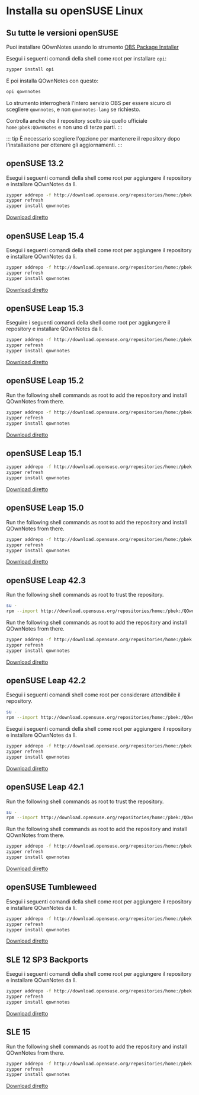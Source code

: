 # Installa su openSUSE Linux

<installation-opensuse/>

<!-- <Content :page-key="getPageKey($site.pages, '/installation/ubuntu.md')" /> -->


## Su tutte le versioni openSUSE

Puoi installare QOwnNotes usando lo strumento [OBS Package Installer](https://github.com/openSUSE/opi)

Esegui i seguenti comandi della shell come root per installare `opi`:

```bash
zypper install opi
```

E poi installa QOwnNotes con questo:

```bash
opi qownnotes
```

Lo strumento interrogherà l'intero servizio OBS per essere sicuro di scegliere `qownnotes`, e non `qownnotes-lang` se richiesto.

Controlla anche che il repository scelto sia quello ufficiale `home:pbek:QOwnNotes` e non uno di terze parti.
:::

::: tip
È necessario scegliere l'opzione per mantenere il repository dopo l'installazione per ottenere gli aggiornamenti.
:::

## openSUSE 13.2

Esegui i seguenti comandi della shell come root per aggiungere il repository e installare QOwnNotes da lì.

```bash
zypper addrepo -f http://download.opensuse.org/repositories/home:/pbek:/QOwnNotes/openSUSE_13.2/home:pbek:QOwnNotes.repo
zypper refresh
zypper install qownnotes
```

[Download diretto](https://download.opensuse.org/repositories/home:/pbek:/QOwnNotes/openSUSE_13.2)

## openSUSE Leap 15.4

Esegui i seguenti comandi della shell come root per aggiungere il repository e installare QOwnNotes da lì.

```bash
zypper addrepo -f http://download.opensuse.org/repositories/home:/pbek:/QOwnNotes/15.4/home:pbek:QOwnNotes.repo
zypper refresh
zypper install qownnotes
```

[Download diretto](https://download.opensuse.org/repositories/home:/pbek:/QOwnNotes/15.4)

## openSUSE Leap 15.3

Eseguire i seguenti comandi della shell come root per aggiungere il repository e installare QOwnNotes da lì.

```bash
zypper addrepo -f http://download.opensuse.org/repositories/home:/pbek:/QOwnNotes/openSUSE_Leap_15.3/home:pbek:QOwnNotes.repo
zypper refresh
zypper install qownnotes
```

[Download diretto](https://download.opensuse.org/repositories/home:/pbek:/QOwnNotes/openSUSE_Leap_15.3)

## openSUSE Leap 15.2

Run the following shell commands as root to add the repository and install QOwnNotes from there.

```bash
zypper addrepo -f http://download.opensuse.org/repositories/home:/pbek:/QOwnNotes/openSUSE_Leap_15.2/home:pbek:QOwnNotes.repo
zypper refresh
zypper install qownnotes
```

[Download diretto](https://download.opensuse.org/repositories/home:/pbek:/QOwnNotes/openSUSE_Leap_15.2)

## openSUSE Leap 15.1

```bash
zypper addrepo -f http://download.opensuse.org/repositories/home:/pbek:/QOwnNotes/openSUSE_Leap_15.1/home:pbek:QOwnNotes.repo
zypper refresh
zypper install qownnotes
```

[Download diretto](https://download.opensuse.org/repositories/home:/pbek:/QOwnNotes/openSUSE_Leap_15.1)

## openSUSE Leap 15.0

Run the following shell commands as root to add the repository and install QOwnNotes from there.

```bash
zypper addrepo -f http://download.opensuse.org/repositories/home:/pbek:/QOwnNotes/openSUSE_Leap_15.0/home:pbek:QOwnNotes.repo
zypper refresh
zypper install qownnotes
```

[Download diretto](https://download.opensuse.org/repositories/home:/pbek:/QOwnNotes/openSUSE_Leap_15.0)

## openSUSE Leap 42.3

Run the following shell commands as root to trust the repository.

```bash
su -
rpm --import http://download.opensuse.org/repositories/home:/pbek:/QOwnNotes/openSUSE_Leap_42.3/repodata/repomd.xml.key
```

Run the following shell commands as root to add the repository and install QOwnNotes from there.

```bash
zypper addrepo -f http://download.opensuse.org/repositories/home:/pbek:/QOwnNotes/openSUSE_Leap_42.3/home:pbek:QOwnNotes.repo
zypper refresh
zypper install qownnotes
```

[Download diretto](https://download.opensuse.org/repositories/home:/pbek:/QOwnNotes/openSUSE_Leap_42.3)

## openSUSE Leap 42.2

Esegui i seguenti comandi shell come root per considerare attendibile il repository.

```bash
su -
rpm --import http://download.opensuse.org/repositories/home:/pbek:/QOwnNotes/openSUSE_Leap_42.2/repodata/repomd.xml.key
```

Esegui i seguenti comandi della shell come root per aggiungere il repository e installare QOwnNotes da lì.

```bash
zypper addrepo -f http://download.opensuse.org/repositories/home:/pbek:/QOwnNotes/openSUSE_Leap_42.2/home:pbek:QOwnNotes.repo
zypper refresh
zypper install qownnotes
```

[Download diretto](https://download.opensuse.org/repositories/home:/pbek:/QOwnNotes/openSUSE_Leap_42.2)

## openSUSE Leap 42.1

Run the following shell commands as root to trust the repository.

```bash
su -
rpm --import http://download.opensuse.org/repositories/home:/pbek:/QOwnNotes/openSUSE_Leap_42.1/repodata/repomd.xml.key
```

Run the following shell commands as root to add the repository and install QOwnNotes from there.

```bash
zypper addrepo -f http://download.opensuse.org/repositories/home:/pbek:/QOwnNotes/openSUSE_Leap_42.1/home:pbek:QOwnNotes.repo
zypper refresh
zypper install qownnotes
```

[Download diretto](https://download.opensuse.org/repositories/home:/pbek:/QOwnNotes/openSUSE_Leap_42.1)

## openSUSE Tumbleweed

Esegui i seguenti comandi della shell come root per aggiungere il repository e installare QOwnNotes da lì.

```bash
zypper addrepo -f http://download.opensuse.org/repositories/home:/pbek:/QOwnNotes/openSUSE_Tumbleweed/home:pbek:QOwnNotes.repo
zypper refresh
zypper install qownnotes
```

[Download diretto](https://download.opensuse.org/repositories/home:/pbek:/QOwnNotes/openSUSE_Tumbleweed)


## SLE 12 SP3 Backports

Esegui i seguenti comandi della shell come root per aggiungere il repository e installare QOwnNotes da lì.

```bash
zypper addrepo -f http://download.opensuse.org/repositories/home:/pbek:/QOwnNotes/SLE_12_SP3_Backports/home:pbek:QOwnNotes.repo
zypper refresh
zypper install qownnotes
```

[Download diretto](https://download.opensuse.org/repositories/home:/pbek:/QOwnNotes/SLE_12_SP3_Backports)

## SLE 15

Run the following shell commands as root to add the repository and install QOwnNotes from there.

```bash
zypper addrepo -f http://download.opensuse.org/repositories/home:/pbek:/QOwnNotes/SLE_15/home:pbek:QOwnNotes.repo
zypper refresh
zypper install qownnotes
```

[Download diretto](https://download.opensuse.org/repositories/home:/pbek:/QOwnNotes/SLE_15)
